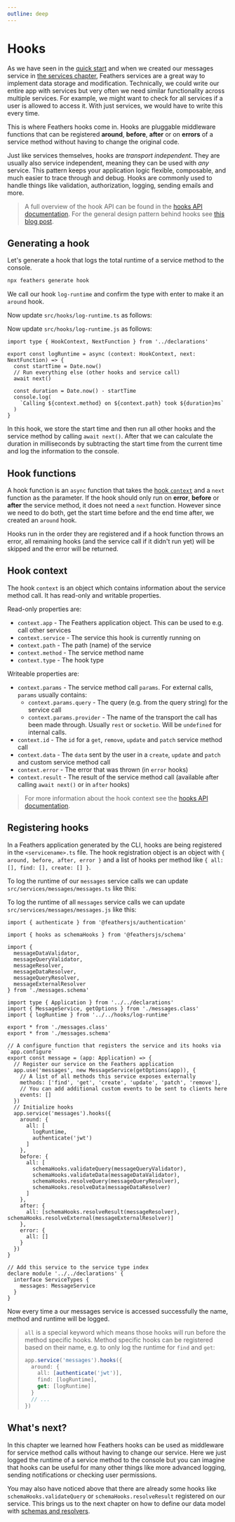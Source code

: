 ```yaml
---
outline: deep
---
```


# Hooks

As we have seen in the [quick start](./starting.md) and when we created our messages service in [the services chapter](./services.md), Feathers services are a great way to implement data storage and modification. Technically, we could write our entire app with services but very often we need similar functionality across multiple services. For example, we might want to check for all services if a user is allowed to access it. With just services, we would have to write this every time.

This is where Feathers hooks come in. Hooks are pluggable middleware functions that can be registered **around**, **before**, **after** or on **errors** of a service method without having to change the original code.

Just like services themselves, hooks are _transport independent_. They are usually also service independent, meaning they can be used with ​*any*​ service. This pattern keeps your application logic flexible, composable, and much easier to trace through and debug.
Hooks are commonly used to handle things like validation, authorization, logging, sending emails and more.

<BlockQuote type="tip">

A full overview of the hook API can be found in the [hooks API documentation](../../api/hooks.md). For the general design pattern behind hooks see [this blog post](https://blog.feathersjs.com/design-patterns-for-modern-web-apis-1f046635215).

</BlockQuote>

## Generating a hook

Let's generate a hook that logs the total runtime of a service method to the console.

```sh
npx feathers generate hook
```

We call our hook `log-runtime` and confirm the type with enter to make it an `around` hook.

<LanguageBlock global-id="ts">

Now update `src/hooks/log-runtime.ts` as follows:

</LanguageBlock>
<LanguageBlock global-id="js">

Now update `src/hooks/log-runtime.js` as follows:

</LanguageBlock>

```ts{4-9}
import type { HookContext, NextFunction } from '../declarations'

export const logRuntime = async (context: HookContext, next: NextFunction) => {
  const startTime = Date.now()
  // Run everything else (other hooks and service call)
  await next()

  const duration = Date.now() - startTime
  console.log(
    `Calling ${context.method} on ${context.path} took ${duration}ms`
  )
}
```

In this hook, we store the start time and then run all other hooks and the service method by calling `await next()`. After that we can calculate the duration in milliseconds by subtracting the start time from the current time and log the information to the console.

## Hook functions

A hook function is an `async` function that takes the [hook `context`](#hook-context) and a `next` function as the parameter. If the hook should only run on **error**, **before** or **after** the service method, it does not need a `next` function. However since we need to do both, get the start time before and the end time after, we created an `around` hook.

Hooks run in the order they are registered and if a hook function throws an error, all remaining hooks (and the service call if it didn't run yet) will be skipped and the error will be returned.

## Hook context

The hook `context` is an object which contains information about the service method call. It has read-only and writable properties.

Read-only properties are:

- `context.app` - The Feathers application object. This can be used to e.g. call other services
- `context.service` - The service this hook is currently running on
- `context.path` - The path (name) of the service
- `context.method` - The service method name
- `context.type` - The hook type

Writeable properties are:

- `context.params` - The service method call `params`. For external calls, `params` usually contains:
  - `context.params.query` - The query (e.g. from the query string) for the service call
  - `context.params.provider` - The name of the transport the call has been made through. Usually `rest` or `socketio`. Will be `undefined` for internal calls.
- `context.id` - The `id` for a `get`, `remove`, `update` and `patch` service method call
- `context.data` - The `data` sent by the user in a `create`, `update` and `patch` and custom service method call
- `context.error` - The error that was thrown (in `error` hooks)
- `context.result` - The result of the service method call (available after calling `await next()` or in `after` hooks)

<BlockQuote type="tip">

For more information about the hook context see the [hooks API documentation](../../api/hooks.md).

</BlockQuote>

## Registering hooks

In a Feathers application generated by the CLI, hooks are being registered in the `<servicename>.ts` file. The hook registration object is an object with `{ around, before, after, error }` and a list of hooks per method like `{ all: [], find: [], create: [] }`.

<LanguageBlock global-id="ts">

To log the runtime of our `messages` service calls we can update `src/services/messages/messages.ts` like this:

</LanguageBlock>
<LanguageBlock global-id="js">

To log the runtime of all `messages` service calls we can update `src/services/messages/messages.js` like this:

</LanguageBlock>

```ts{16,33}
import { authenticate } from '@feathersjs/authentication'

import { hooks as schemaHooks } from '@feathersjs/schema'

import {
  messageDataValidator,
  messageQueryValidator,
  messageResolver,
  messageDataResolver,
  messageQueryResolver,
  messageExternalResolver
} from './messages.schema'

import type { Application } from '../../declarations'
import { MessageService, getOptions } from './messages.class'
import { logRuntime } from '../../hooks/log-runtime'

export * from './messages.class'
export * from './messages.schema'

// A configure function that registers the service and its hooks via `app.configure`
export const message = (app: Application) => {
  // Register our service on the Feathers application
  app.use('messages', new MessageService(getOptions(app)), {
    // A list of all methods this service exposes externally
    methods: ['find', 'get', 'create', 'update', 'patch', 'remove'],
    // You can add additional custom events to be sent to clients here
    events: []
  })
  // Initialize hooks
  app.service('messages').hooks({
    around: {
      all: [
        logRuntime,
        authenticate('jwt')
      ]
    },
    before: {
      all: [
        schemaHooks.validateQuery(messageQueryValidator),
        schemaHooks.validateData(messageDataValidator),
        schemaHooks.resolveQuery(messageQueryResolver),
        schemaHooks.resolveData(messageDataResolver)
      ]
    },
    after: {
      all: [schemaHooks.resolveResult(messageResolver), schemaHooks.resolveExternal(messageExternalResolver)]
    },
    error: {
      all: []
    }
  })
}

// Add this service to the service type index
declare module '../../declarations' {
  interface ServiceTypes {
    messages: MessageService
  }
}
```

Now every time a our messages service is accessed successfully the name, method and runtime will be logged.

<BlockQuote type="tip">

`all` is a special keyword which means those hooks will run before the method specific hooks. Method specific hooks can be registered based on their name, e.g. to only log the runtime for `find` and `get`:

```ts
app.service('messages').hooks({
  around: {
    all: [authenticate('jwt')],
    find: [logRuntime],
    get: [logRuntime]
  }
  // ...
})
```

</BlockQuote>

## What's next?

In this chapter we learned how Feathers hooks can be used as middleware for service method calls without having to change our service. Here we just logged the runtime of a service method to the console but you can imagine that hooks can be useful for many other things like more advanced logging, sending notifications or checking user permissions.

You may also have noticed above that there are already some hooks like `schemaHooks.validateQuery` or `schemaHooks.resolveResult` registered on our service. This brings us to the next chapter on how to define our data model with [schemas and resolvers](./schemas.md).
